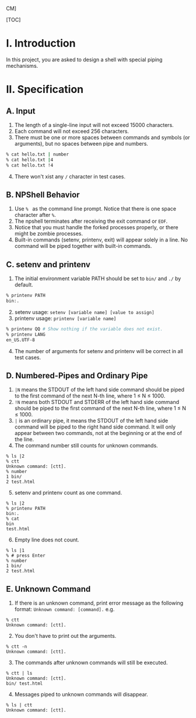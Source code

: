 CM]

[TOC]
# I. Introduction
In this project, you are asked to design a shell with special piping
mechanisms.
# II. Specification
## A. Input
1. The length of a single-line input will not exceed 15000 characters.
2. Each command will not exceed 256 characters.
3. There must be one or more spaces between commands and symbols (or arguments), but no spaces between pipe and numbers.
```sh
% cat hello.txt | number
% cat hello.txt |4
% cat hello.txt !4
```
4. There won't xist any `/` character in test cases.

## B. NPShell Behavior
1. Use `% ` as the command line prompt. Notice that there is one space
character after `%`.
2. The npshell terminates after receiving the exit command or `EOF`.
3. Notice that you must handle the forked processes properly, or there might be zombie processes.
4. Built-in commands (setenv, printenv, exit) will appear solely in a line. No
command will be piped together with built-in commands.

## C. setenv and printenv
1. The initial environment variable PATH should be set to `bin/` and `./` by default.
```sh
% printenv PATH
bin:.
```
2. setenv usage: `setenv [variable name] [value to assign]`
3. printenv usage: `printenv [variable name]`
```sh
% printenv QQ # Show nothing if the variable does not exist.
% printenv LANG
en_US.UTF-8
```
4. The number of arguments for setenv and printenv will be correct in all test cases.

## D. Numbered-Pipes and Ordinary Pipe
1. `|N` means the STDOUT of the left hand side command should be piped to the first command of the next N-th line, where 1 ≤ N ≤ 1000.
2. `!N` means both STDOUT and STDERR of the left hand side command
should be piped to the first command of the next N-th line, where 1 ≤ N ≤ 1000.
3. `|` is an ordinary pipe, it means the STDOUT of the left hand side command
will be piped to the right hand side command. It will only appear between
two commands, not at the beginning or at the end of the line.
4. The command number still counts for unknown commands.
```
% ls |2
% ctt
Unknown command: [ctt].
% number
1 bin/
2 test.html
```
5. setenv and printenv count as one command.
```
% ls |2
% printenv PATH
bin:.
% cat
bin
test.html
```
6. Empty line does not count.
```
% ls |1
% # press Enter
% number
1 bin/
2 test.html
```

## E. Unknown Command
1. If there is an unknown command, print error message as the following format: `Unknown command: [command].` e.g.
```
% ctt
Unknown command: [ctt].
```
2. You don't have to print out the arguments.
```
% ctt -n
Unknown command: [ctt].
```
3. The commands after unknown commands will still be executed.
```
% ctt | ls
Unknown command: [ctt].
bin/ test.html
```
4. Messages piped to unknown commands will disappear.
```
% ls | ctt
Unknown command: [ctt].
```

